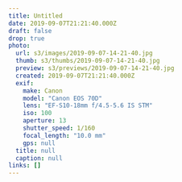 ```yaml
---
title: Untitled
date: 2019-09-07T21:21:40.000Z
draft: false
drop: true
photo:
  url: s3/images/2019-09-07-14-21-40.jpg
  thumb: s3/thumbs/2019-09-07-14-21-40.jpg
  preview: s3/previews/2019-09-07-14-21-40.jpg
  created: 2019-09-07T21:21:40.000Z
  exif:
    make: Canon
    model: "Canon EOS 70D"
    lens: "EF-S10-18mm f/4.5-5.6 IS STM"
    iso: 100
    aperture: 13
    shutter_speed: 1/160
    focal_length: "10.0 mm"
    gps: null
  title: null
  caption: null
links: []
---
```

